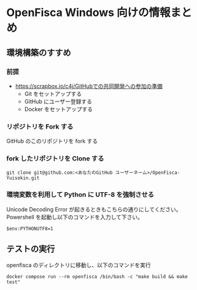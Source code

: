 # OpenFisca Windows 向けの情報まとめ

## 環境構築のすすめ

### 前提

- https://scrapbox.io/c4j/GitHubでの共同開発への参加の準備
  - Git をセットアップする
  - GitHub にユーザー登録する
  - Docker をセットアップする

### リポジトリを Fork する

GitHub のこのリポジトリを fork する

### fork したリポジトリを Clone する

```
git clone git@github.com:<あなたのGitHub ユーザーネーム>/OpenFisca-Yuisekin.git
```

### 環境変数を利用して Python に UTF-8 を強制させる

Unicode Decoding Error が起きるときもこちらの通りにしてください。
Powershell を起動し以下のコマンドを入力して下さい。

```
$env:PYTHONUTF8=1
```

## テストの実行

openfisca のディレクトリに移動し、以下のコマンドを実行

```
docker compose run --rm openfisca /bin/bash -c "make build && make test"
```
